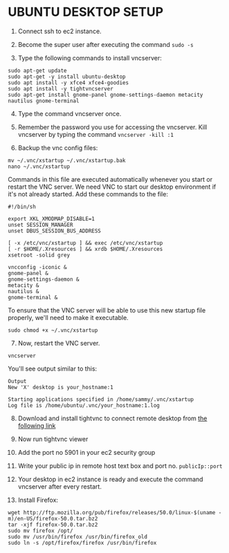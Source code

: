 # UBUNTU DESKTOP SETUP

1. Connect ssh to ec2 instance.

2. Become the super user after executing the command `sudo -s`

3. Type the following commands to install vncserver:

```
sudo apt-get update
sudo apt-get -y install ubuntu-desktop
sudo apt install -y xfce4 xfce4-goodies
sudo apt install -y tightvncserver
sudo apt-get install gnome-panel gnome-settings-daemon metacity nautilus gnome-terminal
```

4. Type the command vncserver once.

5. Remember the password you use for accessing the vncserver. Kill vncserver by typing the command `vncserver -kill :1`

6. Backup the vnc config files:

```
mv ~/.vnc/xstartup ~/.vnc/xstartup.bak
nano ~/.vnc/xstartup
```

Commands in this file are executed automatically whenever you start or restart the VNC server. We need VNC to start our desktop environment if it's not already started. Add these commands to the file:

```
#!/bin/sh

export XKL_XMODMAP_DISABLE=1
unset SESSION_MANAGER
unset DBUS_SESSION_BUS_ADDRESS

[ -x /etc/vnc/xstartup ] && exec /etc/vnc/xstartup
[ -r $HOME/.Xresources ] && xrdb $HOME/.Xresources
xsetroot -solid grey

vncconfig -iconic &
gnome-panel &
gnome-settings-daemon &
metacity &
nautilus &
gnome-terminal &
```

To ensure that the VNC server will be able to use this new startup file properly, we'll need to make it executable.

`sudo chmod +x ~/.vnc/xstartup`

7. Now, restart the VNC server.

`vncserver`

You'll see output similar to this:

```
Output
New 'X' desktop is your_hostname:1

Starting applications specified in /home/sammy/.vnc/xstartup
Log file is /home/ubuntu/.vnc/your_hostname:1.log
```

8. Download and install tightvnc to connect remote desktop from [the following link](http://www.tightvnc.com/download.php)

9. Now run tightvnc viewer

10. Add the port no 5901 in your ec2 security group

11. Write your public ip in remote host text box and port no. `publicIp::port`

12. Your desktop in ec2 instance is ready and execute the command vncserver after every restart.

13. Install Firefox:

```
wget http://ftp.mozilla.org/pub/firefox/releases/50.0/linux-$(uname -m)/en-US/firefox-50.0.tar.bz2
tar -xjf firefox-50.0.tar.bz2
sudo mv firefox /opt/
sudo mv /usr/bin/firefox /usr/bin/firefox_old
sudo ln -s /opt/firefox/firefox /usr/bin/firefox
```
